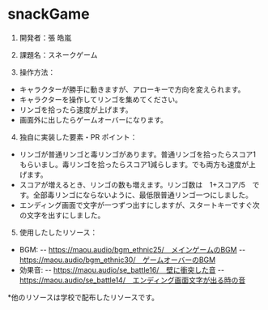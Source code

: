 # snackGame
 
1. 開発者：張 皓嵐
2. 課題名：スネークゲーム

3. 操作方法：
- キャラクターが勝手に動きますが、アローキーで方向を変えられます。
- キャラクターを操作してリンゴを集めてください。
- リンゴを拾ったら速度が上げます。
- 画面外に出したらゲームオーバーになります。


4. 独自に実装した要素・PR ポイント：
- リンゴが普通リンゴと毒リンゴがあります。普通リンゴを拾ったらスコア1もらいまし。毒リンゴを拾ったらスコア1減らします。でも両方も速度が上げます。
- スコアが増えるとき、リンゴの数も増えます。リンゴ数は　1+スコア/5　です。全部毒リンゴにならないように、最低限普通リンゴ一つにしました。
- エンディング画面で文字が一つずつ出すにしますが、スタートキーですぐ次の文字を出すにしました。

5. 使用したしたリソース：
- BGM:
-- https://maou.audio/bgm_ethnic25/　メインゲームのBGM
-- https://maou.audio/bgm_ethnic30/　ゲームオーバーのBGM
- 効果音:
-- https://maou.audio/se_battle16/　壁に衝突した音
-- https://maou.audio/se_battle14/　エンディング画面文字が出る時の音

*他のリソースは学校で配布したリソースです。
